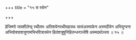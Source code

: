 +++
title = "१५ स रथेन"

+++

हेजिष्णो जयशीलेन्द्र रथीतमः अतिशयेनरथीमहारथः सत्वंअस्माकेन अस्मदीयेन अभियुग्वना अभियोक्त्राशत्रूणामभिभवित्रारथेन हितंशत्रुषुनिहितन्धनञ्जेषि अस्मदर्थञ्जय ॥ १५ ॥